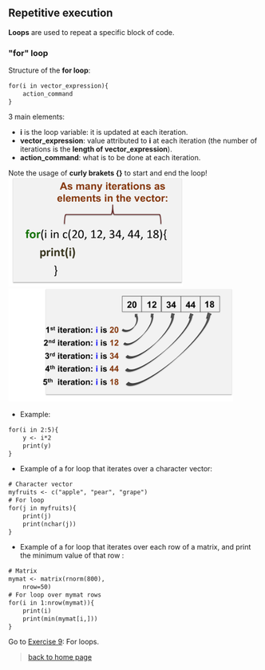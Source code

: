 <h2>Repetitive execution</h2>

**Loops** are used to repeat a specific block of code.

<h3>"for" loop</h3>

Structure of the **for loop**:

```{r}
for(i in vector_expression){
    action_command
}
```

3 main elements:
* **i** is the loop variable: it is updated at each iteration.
* **vector_expression**: value attributed to **i** at each iteration (the number of iterations is the **length of vector_expression**).
* **action_command**: what is to be done at each iteration.

Note the usage of **curly brakets {}** to start and end the loop!
<br>
<img src="images/forloop1.png" width="350"/>
<br>
<img src="images/forloop2.png" width="450"/>


* Example:

```{r}
for(i in 2:5){
	y <- i*2
	print(y)
}

```

* Example of a for loop that iterates over a character vector:

```{r}
# Character vector
myfruits <- c("apple", "pear", "grape")
# For loop
for(j in myfruits){
	print(j)
	print(nchar(j))
}
```

* Example of a for loop that iterates over each row of a matrix, and print the minimum value of that row :

```{r}
# Matrix
mymat <- matrix(rnorm(800), 
	nrow=50)
# For loop over mymat rows
for(i in 1:nrow(mymat)){
	print(i)
	print(min(mymat[i,]))
}
```

Go to [Exercise 9](https://sbcrg.github.io/CRG_RIntroduction/exercise9): For loops.
<br>

> [back to home page](https://sbcrg.github.io/CRG_RIntroduction)
